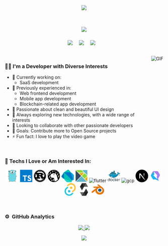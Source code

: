 <div align="center">
  <img src="https://capsule-render.vercel.app/api?type=waving&color=1E1E2E&height=200&section=header&text=esh2n%&fontSize=50&fontColor=fefefe&animation=twinkling&fontAlignY=35" />
</div>

<h1 align="center">
  <img src="https://readme-typing-svg.herokuapp.com/?lines=Welcome+to+my+profile&font=Fira%20Code&color=1E1E2E&center=true&width=380&height=50">
</h1>

<p align="center">
  <a href="https://twitter.com/esh2n"><img src="https://img.shields.io/badge/twitter-%231DA1F2.svg?&style=for-the-badge&logo=twitter&logoColor=white" /></a>&nbsp;&nbsp;&nbsp;&nbsp;
  <a href="https://www.linkedin.com/in/esh2n"><img src="https://img.shields.io/badge/linkedin-%230077B5.svg?&style=for-the-badge&logo=linkedin&logoColor=white" /></a>&nbsp;&nbsp;&nbsp;&nbsp;
  <a href="mailto:esh2n.bz+github@gmail.com"><img src="https://img.shields.io/badge/gmail-%23D14836.svg?&style=for-the-badge&logo=gmail&logoColor=white" /></a>&nbsp;&nbsp;&nbsp;&nbsp;
</p>

<br>

<img align="right" height="270px" alt="GIF" src="https://media.giphy.com/media/SWoSkN6DxTszqIKEqv/giphy.gif" />

### 🧝‍♂ I'm a Developer with Diverse Interests

- 🔭 Currently working on:
  - SaaS development
- 💼 Previously experienced in:
  - Web frontend development
  - Mobile app development
  - Blockchain-related app development
- 🎨 Passionate about clean and beautiful UI design
- 🌱 Always exploring new technologies, with a wide range of interests
- 👯 Looking to collaborate with other passionate developers
- 🥅 Goals: Contribute more to Open Source projects
- ⚡ Fun fact: I love to play the video game
<br>

### 🚀 Techs I Love or Am Interested In:

<p align="center">
<img src="https://raw.githubusercontent.com/devicons/devicon/master/icons/go/go-original.svg" alt="go" width="40" height="40"/>
<img src="https://raw.githubusercontent.com/devicons/devicon/master/icons/typescript/typescript-original.svg" alt="typescript" width="40" height="40"/>
<img src="https://raw.githubusercontent.com/devicons/devicon/master/icons/rust/rust-original.svg" alt="rust" width="40" height="40"/>
<img src="https://raw.githubusercontent.com/devicons/devicon/master/icons/denojs/denojs-original.svg" alt="denojs" width="40" height="40"/>
<img src="https://raw.githubusercontent.com/devicons/devicon/master/icons/dart/dart-original.svg" alt="dart" width="40" height="40"/>
<img src="https://raw.githubusercontent.com/devicons/devicon/master/icons/elm/elm-original.svg" alt="elm" width="40" height="40"/>
<img src="https://www.vectorlogo.zone/logos/flutterio/flutterio-icon.svg" alt="flutter" width="40" height="40"/>
<img src="https://raw.githubusercontent.com/devicons/devicon/master/icons/docker/docker-original-wordmark.svg" alt="docker" width="40" height="40"/>
<img src="https://www.vectorlogo.zone/logos/google_cloud/google_cloud-icon.svg" alt="gcp" width="40" height="40"/>
<img src="https://raw.githubusercontent.com/devicons/devicon/master/icons/nextjs/nextjs-original.svg" alt="nextjs" width="40" height="40"/>
<img src="https://raw.githubusercontent.com/devicons/devicon/master/icons/qwik/qwik-original.svg" alt="qwik" width="40" height="40"/>
<img src="https://raw.githubusercontent.com/devicons/devicon/master/icons/tauri/tauri-original.svg" alt="tauri" width="40" height="40"/>
<img src="https://raw.githubusercontent.com/devicons/devicon/master/icons/solidity/solidity-original.svg" alt="solidity" width="40" height="40"/>
<img src="https://raw.githubusercontent.com/devicons/devicon/master/icons/blender/blender-original.svg" alt="blender" width="40" height="40"/>
</p>

<br>

### ⚙️ &nbsp;GitHub Analytics

<p align="center">
<a href="https://github.com/esh2n">
  <img height="180em" src="https://github-readme-stats-eight-theta.vercel.app/api?username=esh2n&show_icons=true&theme=monokai&include_all_commits=true&count_private=true&bg_color=1e1e2e&text_color=cdd6f4&icon_color=cba6f7&title_color=94e2d5"/>
  <img height="180em" src="https://github-readme-stats-eight-theta.vercel.app/api/top-langs/?username=esh2n&layout=compact&langs_count=8&theme=monokai&bg_color=1e1e2e&text_color=cdd6f4&icon_color=cba6f7&title_color=94e2d5"/>
</a>
</p>


<div align="center">
  <img src="https://capsule-render.vercel.app/api?type=waving&color=1E1E2E&height=100&section=footer"/>
</div>